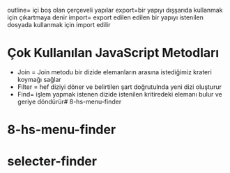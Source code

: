 outline= içi boş olan çerçeveli yapılar
export=bir yapıyı dışşarıda kullanmak için çıkartmaya denir
import= export edilen edilen bir yapıyı istenilen dosyada kullanmak için import edilir



# Çok Kullanılan JavaScript Metodları

- Join = Join metodu bir dizide elemanların arasına istediğimiz krateri koymağı sağlar
- Filter = hef diziyi döner ve belirtilen şart doğrutulnda yeni dizi oluşturur
- Find= işlem yapmak istenen dizide istenilen kritiredeki elemanı bulur ve geriye döndürür# 8-hs-menu-finder
# 8-hs-menu-finder
# selecter-finder
